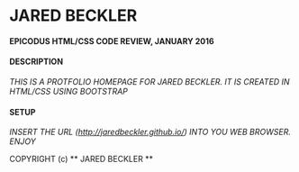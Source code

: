 # JARED BECKLER

#### EPICODUS HTML/CSS CODE REVIEW, JANUARY 2016

#### DESCRIPTION

_THIS IS A PROTFOLIO HOMEPAGE FOR JARED BECKLER. IT IS CREATED IN HTML/CSS USING BOOTSTRAP_

#### SETUP

_INSERT THE URL (http://jaredbeckler.github.io/) INTO YOU WEB BROWSER. ENJOY_


COPYRIGHT (c) ** JARED BECKLER **

